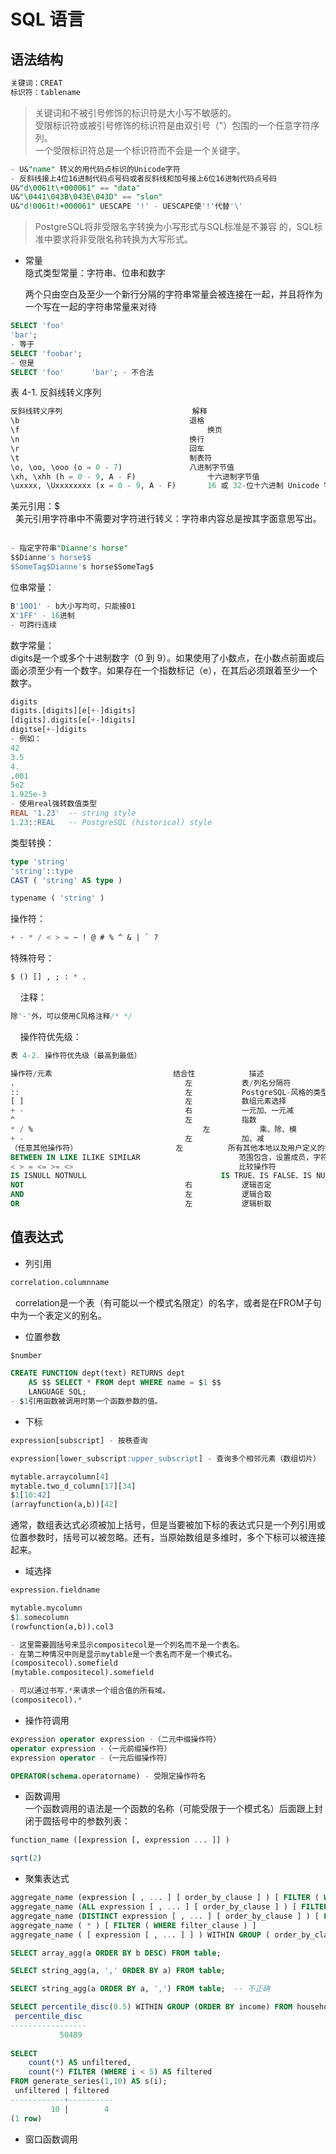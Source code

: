 SQL 语言
====

语法结构
----
```sql
关键词：CREAT  
标识符：tablename  
```
> 关键词和不被引号修饰的标识符是大小写不敏感的。  
受限标识符或被引号修饰的标识符是由双引号（"）包围的一个任意字符序列。  
一个受限标识符总是一个标识符而不会是一个关键字。  

```sql
- U&"name" 转义的用代码点标识的Unicode字符
- 反斜线接上4位16进制代码点号码或者反斜线和加号接上6位16进制代码点号码
U&"d\0061t\+000061" == "data"
U&"\0441\043B\043E\043D" == "slon"
U&"d!0061t!+000061" UESCAPE '!' - UESCAPE使'!'代替'\'
```

> PostgreSQL将非受限名字转换为小写形式与SQL标准是不兼容 的，SQL标准中要求将非受限名称转换为大写形式。  

- 常量  
    隐式类型常量：字符串、位串和数字  
    
    两个只由空白及至少一个新行分隔的字符串常量会被连接在一起，并且将作为一个写在一起的字符串常量来对待
```sql
SELECT 'foo'
'bar';
- 等于
SELECT 'foobar';
- 但是
SELECT 'foo'      'bar'; - 不合法
```

表 4-1. 反斜线转义序列  
```sql
反斜线转义序列	                            解释  
\b	                                    退格  
\f                                          换页  
\n	                                    换行  
\r	                                    回车  
\t	                                    制表符  
\o, \oo, \ooo (o = 0 - 7)	            八进制字节值  
\xh, \xhh (h = 0 - 9, A - F)	            十六进制字节值  
\uxxxx, \Uxxxxxxxx (x = 0 - 9, A - F)	    16 或 32-位十六进制 Unicode 字符值  
```

美元引用：$      
    美元引用字符串中不需要对字符进行转义：字符串内容总是按其字面意思写出。  
```sql
- 指定字符串"Dianne's horse"
$$Dianne's horse$$
$SomeTag$Dianne's horse$SomeTag$
```

位串常量：  
```sql
B'1001' - b大小写均可，只能接01
X'1FF' - 16进制
- 可跨行连续
```

数字常量：  
    digits是一个或多个十进制数字（0 到 9）。如果使用了小数点，在小数点前面或后面必须至少有一个数字。如果存在一个指数标记（e），在其后必须跟着至少一个数字。
```sql
digits
digits.[digits][e[+-]digits]
[digits].digits[e[+-]digits]
digitse[+-]digits
- 例如：
42
3.5
4.
.001
5e2
1.925e-3
- 使用real强转数值类型
REAL '1.23'  -- string style
1.23::REAL   -- PostgreSQL (historical) style
```

类型转换：  
```sql
type 'string'
'string'::type
CAST ( 'string' AS type )

typename ( 'string' )
```

操作符：   
```sql
+ - * / < > = ~ ! @ # % ^ & | ` ?
```

特殊符号：
```sql
$ () [] , ; : * .  
```
    
注释：  
```sql
除'-'外，可以使用C风格注释/* */     
```
    
操作符优先级：  
```sql
表 4-2. 操作符优先级（最高到最低）

操作符/元素	                         结合性	        描述
.	                                   左	       表/列名分隔符
::	                                   左	       PostgreSQL-风格的类型转换
[ ]	                                   左	       数组元素选择
+ -	                                   右	       一元加、一元减
^	                                   左	       指数
* / %	                                   左	       乘、除、模
+ -	                                   左	       加、减
（任意其他操作符）	                   左          所有其他本地以及用户定义的操作符
BETWEEN IN LIKE ILIKE SIMILAR	 	               范围包含，设置成员，字符串匹配
< > = <= >= <>	 	                               比较操作符
IS ISNULL NOTNULL	 	                       IS TRUE、IS FALSE、IS NULL、IS DISTINCT FROM等
NOT	                                   右	       逻辑否定
AND	                                   左	       逻辑合取
OR	                                   左	       逻辑析取
```

值表达式
----  

- 列引用  
```sql
correlation.columnname
```  
    correlation是一个表（有可能以一个模式名限定）的名字，或者是在FROM子句中为一个表定义的别名。  
    
- 位置参数  
```sql
$number

CREATE FUNCTION dept(text) RETURNS dept
    AS $$ SELECT * FROM dept WHERE name = $1 $$
    LANGUAGE SQL;
- $1引用函数被调用时第一个函数参数的值。
```

- 下标  
```sql
expression[subscript] - 按秩查询

expression[lower_subscript:upper_subscript] - 查询多个相邻元素（数组切片）

mytable.arraycolumn[4]
mytable.two_d_column[17][34]
$1[10:42]
(arrayfunction(a,b))[42]
```  
通常，数组表达式必须被加上括号，但是当要被加下标的表达式只是一个列引用或位置参数时，括号可以被忽略。还有，当原始数组是多维时，多个下标可以被连接起来。  
- 域选择  
```sql
expression.fieldname

mytable.mycolumn
$1.somecolumn
(rowfunction(a,b)).col3

- 这里需要圆括号来显示compositecol是一个列名而不是一个表名。
- 在第二种情况中则是显示mytable是一个表名而不是一个模式名。
(compositecol).somefield
(mytable.compositecol).somefield

- 可以通过书写.*来请求一个组合值的所有域。
(compositecol).*
```

- 操作符调用  
```sql
expression operator expression -（二元中缀操作符）
operator expression -（一元前缀操作符）
expression operator -（一元后缀操作符）

OPERATOR(schema.operatorname) - 受限定操作符名
```

- 函数调用  
    一个函数调用的语法是一个函数的名称（可能受限于一个模式名）后面跟上封闭于圆括号中的参数列表：  
```sql
function_name ([expression [, expression ... ]] )

sqrt(2)
```

- 聚集表达式  
```sql
aggregate_name (expression [ , ... ] [ order_by_clause ] ) [ FILTER ( WHERE filter_clause ) ]
aggregate_name (ALL expression [ , ... ] [ order_by_clause ] ) [ FILTER ( WHERE filter_clause ) ]
aggregate_name (DISTINCT expression [ , ... ] [ order_by_clause ] ) [ FILTER ( WHERE filter_clause ) ]
aggregate_name ( * ) [ FILTER ( WHERE filter_clause ) ]
aggregate_name ( [ expression [ , ... ] ] ) WITHIN GROUP ( order_by_clause ) [ FILTER ( WHERE filter_clause ) ]

SELECT array_agg(a ORDER BY b DESC) FROM table;

SELECT string_agg(a, ',' ORDER BY a) FROM table;

SELECT string_agg(a ORDER BY a, ',') FROM table;  -- 不正确

SELECT percentile_disc(0.5) WITHIN GROUP (ORDER BY income) FROM households;
 percentile_disc
-----------------
           50489
           
SELECT
    count(*) AS unfiltered,
    count(*) FILTER (WHERE i < 5) AS filtered
FROM generate_series(1,10) AS s(i);
 unfiltered | filtered
------------+----------
         10 |        4
(1 row)
```

- 窗口函数调用  
